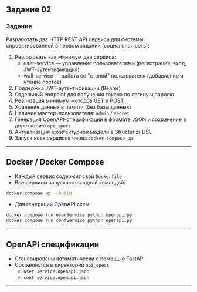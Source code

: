 ## Задание 02

### Задание

Разработать два HTTP REST API сервиса для системы, спроектированной в первом задании (социальная сеть):

1. Реализовать как минимум два сервиса:
   - user-service — управление пользователями (регистрация, вход, JWT-аутентификация)
   - wall-service — работа со "стеной" пользователя (добавление и чтение постов)
2. Поддержка JWT-аутентификации (Bearer)
3. Отдельный endpoint для получения токена по логину и паролю
4. Реализация минимум методов GET и POST
5. Хранение данных в памяти (без базы данных)
6. Наличие мастер-пользователя: `admin` / `secret`
7. Генерация OpenAPI-спецификаций в формате JSON и сохранение в директорию `api_specs`
8. Актуализация архитектурной модели в Structurizr DSL
9. Запуск всех сервисов через `docker-compose up`

---

## Docker / Docker Compose

- Каждый сервис содержит свой `Dockerfile`
- Все сервисы запускаются одной командой:
```bash
docker-compose up --build

```

- Для генерации OpenAPI схем:
```bash
docker compose run userService python openapi.py
docker compose run confService python openapi.py
```

---

## OpenAPI спецификации

- Сгенерированы автоматически с помощью FastAPI
- Сохраняются в директории `api_specs`:
  - `user_service.openapi.json`
  - `conf_service.openapi.json`

---